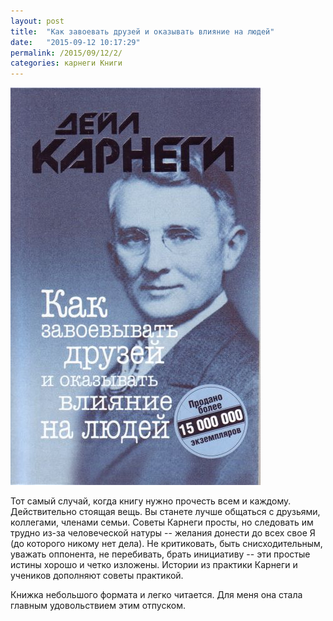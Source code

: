 ```yaml
---
layout: post
title:  "Как завоевать друзей и оказывать влияние на людей"
date:   "2015-09-12 10:17:29"
permalink: /2015/09/12/2/
categories: карнеги Книги
---
```


![cover](/assets/static/karnegi.jpg)

Тот самый случай, когда книгу нужно прочесть всем и
каждому. Действительно стоящая вещь. Вы станете лучше общаться с
друзьями, коллегами, членами семьи. Советы Карнеги просты, но
следовать им трудно из-за человеческой натуры -- желания донести до
всех свое Я (до которого никому нет дела). Не критиковать, быть
снисходительным, уважать оппонента, не перебивать, брать инициативу --
эти простые истины хорошо и четко изложены. Истории из практики
Карнеги и учеников дополняют советы практикой.

Книжка небольшого формата и легко читается. Для меня она стала главным
удовольствием этим отпуском.
